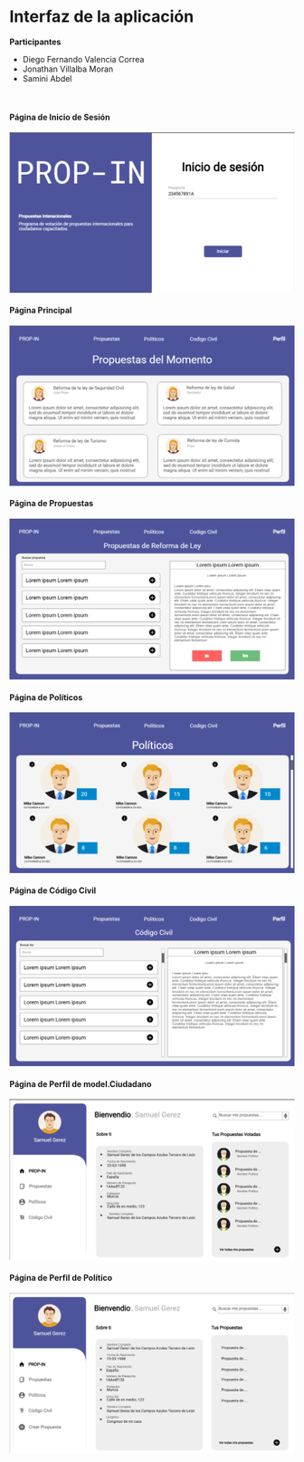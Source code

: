 # Interfaz de la aplicación

**Participantes**

- Diego Fernando Valencia Correa
- Jonathan Villalba Moran
- Samini Abdel

<br>

#### Página de Inicio de Sesión
![alt text](imagenes/image-30.png)

#### Página Principal
![alt text](imagenes/image-31.png)

#### Página de Propuestas
![alt text](imagenes/image-32.png)

#### Página de Políticos
![alt text](imagenes/image-33.png)

#### Página de Código Civil
![alt text](imagenes/image-34.png)

#### Página de Perfil de model.Ciudadano
![alt text](imagenes/image-37.png)

#### Página de Perfil de Político
![alt text](imagenes/image-38.png)